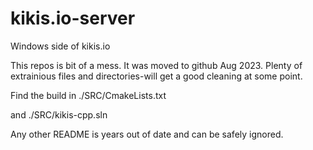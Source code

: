# kikis.io-server
Windows side of kikis.io

This repos is bit of a mess.   It was moved to github Aug 2023.  Plenty of extrainious files
and directories-will get a good cleaning at some point.

Find the build in ./SRC/CmakeLists.txt

and ./SRC/kikis-cpp.sln

Any other README is years out of date and can
be safely ignored.
